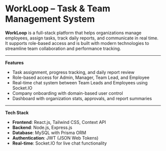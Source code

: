 # WorkLoop – Task & Team Management System

**WorkLoop** is a full-stack platform that helps organizations manage employees, assign tasks, track daily reports, and communicate in real time. It supports role-based access and is built with modern technologies to streamline team collaboration and performance tracking.

---

**Features**

- Task assignment, progress tracking, and daily report review
- Role-based access for Admin, Manager, Team Lead, and Employee
- Real-time chat system between Team Leads and Employees using Socket.IO
- Company onboarding with domain-based user control
- Dashboard with organization stats, approvals, and report summaries

---

**Tech Stack**

- **Frontend**: React.js, Tailwind CSS, Context API
- **Backend**: Node.js, Express.js
- **Database**: MySQL with Prisma ORM
- **Authentication**: JWT (JSON Web Tokens)
- **Real-time**: Socket.IO for live chat functionality

